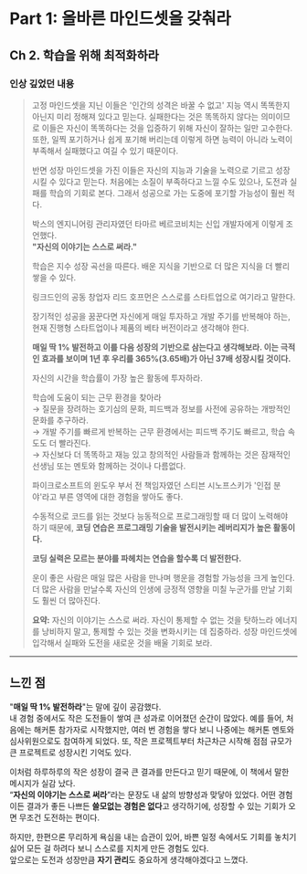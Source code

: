 # Part 1: 올바른 마인드셋을 갖춰라 

## Ch 2. 학습을 위해 최적화하라

### 인상 깊었던 내용

> 고정 마인드셋을 지닌 이들은 '인간의 성격은 바꿀 수 없고' 지능 역시 똑똑한지 아닌지 미리 정해져 있다고 믿는다. 실패한다는 것은 똑똑하지 않다는 의미이므로 이들은 자신이 똑똑하다는 것을 입증하기 위해 자신이 잘하는 일만 고수한다. 또한, 일찍 포기하거나 쉽게 포기해 버리는데 이렇게 하면 능력이 아니라 노력이 부족해서 실패했다고 여길 수 있기 때문이다.  
>  
> 반면 성장 마인드셋을 가진 이들은 자신의 지능과 기술을 노력으로 기르고 성장시킬 수 있다고 믿는다. 처음에는 소질이 부족하다고 느낄 수도 있으나, 도전과 실패를 학습의 기회로 본다. 그래서 성공으로 가는 도중에 포기할 가능성이 훨씬 적다.  
>  
> 박스의 엔지니어링 관리자였던 타마르 베르코비치는 신입 개발자에게 이렇게 조언했다.  
> **"자신의 이야기는 스스로 써라."**  
>  
> 학습은 지수 성장 곡선을 따른다. 배운 지식을 기반으로 더 많은 지식을 더 빨리 쌓을 수 있다.  
>  
> 링크드인의 공동 창업자 리드 호프먼은 스스로를 스타트업으로 여기라고 말한다.  
>  
> 장기적인 성공을 꿈꾼다면 자신에게 매일 투자하고 개발 주기를 반복해야 하는, 현재 진행형 스타트업이나 제품의 베타 버전이라고 생각해야 한다.  
>  
> **매일 딱 1% 발전하고 이를 다음 성장의 기반으로 삼는다고 생각해보라. 이는 극적인 효과를 보이며 1년 후 우리를 365%(3.65배)가 아닌 37배 성장시킬 것이다.**  
>  
> 자신의 시간을 학습률이 가장 높은 활동에 투자하라.  
>  
> 학습에 도움이 되는 근무 환경을 찾아라  
> → 질문을 장려하는 호기심의 문화, 피드백과 정보를 사전에 공유하는 개방적인 문화를 추구하라.  
> → 개발 주기를 빠르게 반복하는 근무 환경에서는 피드백 주기도 빠르고, 학습 속도도 더 빨라진다.  
> → 자신보다 더 똑똑하고 재능 있고 창의적인 사람들과 함께하는 것은 잠재적인 선생님 또는 멘토와 함께하는 것이나 다름없다.  
>  
> 파이크로소프트의 윈도우 부서 전 책임자였던 스티븐 시노프스키가 '인접 분야'라고 부른 영역에 대한 경험을 쌓아도 좋다.  
>  
> 수동적으로 코드를 읽는 것보다 능동적으로 프로그래밍할 때 더 많이 노력해야 하기 때문에, **코딩 연습은 프로그래밍 기술을 발전시키는 레버리지가 높은 활동이다.**  
>  
> **코딩 실력은 모르는 분야를 파헤치는 연습을 할수록 더 발전한다.**  
>  
> 운이 좋은 사람은 매일 많은 사람을 만나며 행운을 경험할 가능성을 크게 높인다. 더 많은 사람을 만날수록 자신의 인생에 긍정적 영향을 미칠 누군가를 만날 기회도 훨씬 더 많아진다.  
>  
> **요약:** 자신의 이야기는 스스로 써라. 자신이 통제할 수 없는 것을 탓하느라 에너지를 낭비하지 말고, 통제할 수 있는 것을 변화시키는 데 집중하라. 성장 마인드셋에 입각해서 실패와 도전을 새로운 것을 배울 기회로 보라.

---

## 느낀 점

"**매일 딱 1% 발전하라**"는 말에 깊이 공감했다.  
내 경험 중에서도 작은 도전들이 쌓여 큰 성과로 이어졌던 순간이 많았다. 예를 들어, 처음에는 해커톤 참가자로 시작했지만, 여러 번 경험을 쌓다 보니 나중에는 해커톤 멘토와 심사위원으로도 참여하게 되었다. 또, 작은 프로젝트부터 차근차근 시작해 점점 규모가 큰 프로젝트로 성장시킨 기억도 있다.

이처럼 하루하루의 작은 성장이 결국 큰 결과를 만든다고 믿기 때문에, 이 책에서 말한 메시지가 실감 났다.  
“**자신의 이야기는 스스로 써라**”라는 문장도 내 삶의 방향성과 맞닿아 있었다. 어떤 경험이든 결과가 좋든 나쁘든 **쓸모없는 경험은 없다**고 생각하기에, 성장할 수 있는 기회가 오면 무조건 도전하는 편이다.

하지만, 한편으론 무리하게 욕심을 내는 습관이 있어, 바쁜 일정 속에서도 기회를 놓치기 싫어 모든 걸 하려다 보니 스스로를 지치게 만든 경험도 있다.  
앞으로는 도전과 성장만큼 **자기 관리**도 중요하게 생각해야겠다고 느꼈다.
